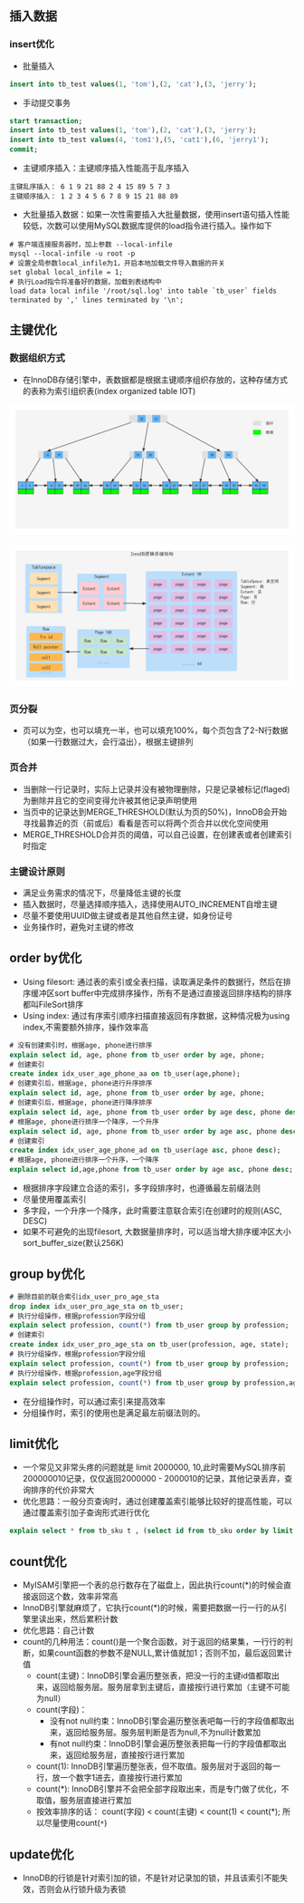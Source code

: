 ## 插入数据

### insert优化

- 批量插入

```sql
insert into tb_test values(1, 'tom'),(2, 'cat'),(3, 'jerry');
```

- 手动提交事务

```sql
start transaction;
insert into tb_test values(1, 'tom'),(2, 'cat'),(3, 'jerry');
insert into tb_test values(4, 'tom1'),(5, 'cat1'),(6, 'jerry1');
commit;
```

- 主键顺序插入：主键顺序插入性能高于乱序插入

```
主键乱序插入： 6 1 9 21 88 2 4 15 89 5 7 3
主键顺序插入： 1 2 3 4 5 6 7 8 9 15 21 88 89
```

- 大批量插入数据：如果一次性需要插入大批量数据，使用insert语句插入性能较低，次数可以使用MySQL数据库提供的load指令进行插入。操作如下

```shell
# 客户端连接服务器时，加上参数 --local-infile
mysql --local-infile -u root -p
# 设置全局参数local_infile为1，开启本地加载文件导入数据的开关
set global local_infile = 1;
# 执行Load指令将准备好的数据，加载到表结构中
load data local infile '/root/sql.log' into table `tb_user` fields terminated by ',' lines terminated by '\n';
```

## 主键优化

### 数据组织方式

- 在InnoDB存储引擎中，表数据都是根据主键顺序组织存放的，这种存储方式的表称为索引组织表(index organized table IOT)

![](./images/B+tree.png)

![](./images/InnoDB逻辑存储结构.png)

### 页分裂

- 页可以为空，也可以填充一半，也可以填充100%，每个页包含了2-N行数据（如果一行数据过大，会行溢出），根据主键排列

### 页合并

- 当删除一行记录时，实际上记录并没有被物理删除，只是记录被标记(flaged)为删除并且它的空间变得允许被其他记录声明使用
- 当页中的记录达到MERGE_THRESHOLD(默认为页的50%)，InnoDB会开始寻找最靠近的页（前或后）看看是否可以将两个页合并以优化空间使用
- MERGE_THRESHOLD合并页的阈值，可以自己设置，在创建表或者创建索引时指定

### 主键设计原则

- 满足业务需求的情况下，尽量降低主键的长度
- 插入数据时，尽量选择顺序插入，选择使用AUTO_INCREMENT自增主键
- 尽量不要使用UUID做主键或者是其他自然主键，如身份证号
- 业务操作时，避免对主键的修改

## order by优化

- Using filesort: 通过表的索引或全表扫描，读取满足条件的数据行，然后在排序缓冲区sort buffer中完成排序操作，所有不是通过直接返回排序结构的排序都叫FileSort排序
- Using index: 通过有序索引顺序扫描直接返回有序数据，这种情况极为using index,不需要额外排序，操作效率高

```sql
# 没有创建索引时，根据age, phone进行排序
explain select id, age, phone from tb_user order by age, phone;
# 创建索引
create index idx_user_age_phone_aa on tb_user(age,phone);
# 创建索引后，根据age, phone进行升序排序
explain select id, age, phone from tb_user order by age, phone;
# 创建索引后，根据age, phone进行降序排序
explain select id, age, phone from tb_user order by age desc, phone desc;
# 根据age, phone进行排序一个降序，一个升序
explain select id, age, phone from tb_user order by age asc, phone desc;
# 创建索引
create index idx_user_age_phone_ad on tb_user(age asc, phone desc);
# 根据age, phone进行排序一个升序，一个降序
explain select id,age,phone from tb_user order by age asc, phone desc;
```

- 根据排序字段建立合适的索引，多字段排序时，也遵循最左前缀法则
- 尽量使用覆盖索引
- 多字段，一个升序一个降序，此时需要注意联合索引在创建时的规则(ASC, DESC)
- 如果不可避免的出现filesort, 大数据量排序时，可以适当增大排序缓冲区大小sort_buffer_size(默认256K)

## group by优化

```sql
# 删除目前的联合索引idx_user_pro_age_sta
drop index idx_user_pro_age_sta on tb_user;
# 执行分组操作，根据profession字段分组
explain select profession, count(*) from tb_user group by profession;
# 创建索引
create index idx_user_pro_age_sta on tb_user(profession, age, state);
# 执行分组操作，根据profession字段分组
explain select profession, count(*) from tb_user group by profession;
# 执行分组操作，根据profession,age字段分组
explain select profession, count(*) from tb_user group by profession,age;
```

- 在分组操作时，可以通过索引来提高效率
- 分组操作时，索引的使用也是满足最左前缀法则的。

## limit优化

- 一个常见又非常头疼的问题就是 limit 2000000, 10,此时需要MySQL排序前200000010记录，仅仅返回2000000 - 2000010的记录，其他记录丢弃，查询排序的代价非常大
- 优化思路：一般分页查询时，通过创建覆盖索引能够比较好的提高性能，可以通过覆盖索引加子查询形式进行优化

```sql
explain select * from tb_sku t , (select id from tb_sku order by limit 2000000, 10) a where t.id = a.id;
```

## count优化

- MyISAM引擎把一个表的总行数存在了磁盘上，因此执行count(*)的时候会直接返回这个数，效率非常高
- InnoDB引擎就麻烦了，它执行count(*)的时候，需要把数据一行一行的从引擎里读出来，然后累积计数
- 优化思路：自己计数
- count的几种用法：count()是一个聚合函数，对于返回的结果集，一行行的判断，如果count函数的参数不是NULL,累计值就加1；否则不加，最后返回累计值
  - count(主键)：InnoDB引擎会遍历整张表，把没一行的主键id值都取出来，返回给服务层。服务层拿到主键后，直接按行进行累加（主键不可能为null）
  - count(字段)：
    - 没有not null约束：InnoDB引擎会遍历整张表吧每一行的字段值都取出来，返回给服务层。服务层判断是否为null,不为null计数累加
    - 有not null约束：InnoDB引擎会遍历整张表把每一行的字段值都取出来，返回给服务层，直接按行进行累加
  - count(1): InnoDB引擎遍历整张表，但不取值。服务层对于返回的每一行，放一个数字1进去，直接按行进行累加
  - count(*): InnoDB引擎并不会把全部字段取出来，而是专门做了优化，不取值，服务层直接进行累加
  - 按效率排序的话： count(字段) < count(主键) < count(1) < count(*); 所以尽量使用count(`*`)

## update优化

- InnoDB的行锁是针对索引加的锁，不是针对记录加的锁，并且该索引不能失效，否则会从行锁升级为表锁

